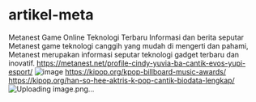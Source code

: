 # artikel-meta
Metanest Game Online Teknologi Terbaru
Informasi dan berita seputar Metanest game teknologi canggih yang mudah di mengerti dan pahami, Metanest merupakan informasi seputar teknologi gadget terbaru dan inovatif.
https://metanest.net/profile-cindy-yuvia-ba-cantik-evos-yupi-esport/
![image](https://github.com/metanest-game/artikel-meta/assets/152155066/8c4d2489-a82a-41a6-bdd2-eaf594bf5a58)
https://kipop.org/kpop-billboard-music-awards/
https://kipop.org/han-so-hee-aktris-k-pop-cantik-biodata-lengkap/
![Uploading image.png…]()
